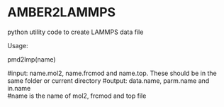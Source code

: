 # AMBER2LAMMPS
python utility code to create LAMMPS data file

Usage:

pmd2lmp(name)

#input: name.mol2, name.frcmod and name.top. These should be in the same folder or current directory
#output: data.name, parm.name and in.name  
#name is the name of mol2, frcmod and top file
